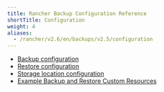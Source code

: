 ```yaml
---
title: Rancher Backup Configuration Reference
shortTitle: Configuration
weight: 4
aliases:
  - /rancher/v2.6/en/backups/v2.5/configuration
---
```


- [Backup configuration](./backup-config)
- [Restore configuration](./restore-config)
- [Storage location configuration](./storage-config)
- [Example Backup and Restore Custom Resources](../examples)